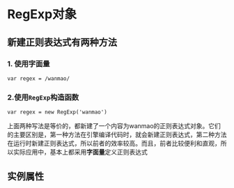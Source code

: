 # RegExp对象
## 新建正则表达式有两种方法
### 1. 使用字面量
  `var regex = /wanmao/`
### 2.使用`RegExp`构造函数
  `var regex = new RegExp('wanmao')`
  
  上面两种写法是等价的，都新建了一个内容为wanmao的正则表达式对象。它们的主要区别是，第一种方法在引擎编译代码时，就会新建正则表达式，第二种方法在运行时新建正则表达式，所以前者的效率较高。而且，前者比较便利和直观，所以实际应用中，基本上都采用**字面量**定义正则表达式

## 实例属性
  
